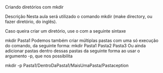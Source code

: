 Criando diretórios com mkdir

Descrição
Nesta aula será utilizado o comando mkdir (make directory, ou fazer diretório, do inglês).

Caso queira criar um diretório, use o com a seguinte sintaxe

mkdir Pasta1
Podemos também criar múltiplas pastas com uma só execução do comando, da seguinte forma:
mkdir Pasta1 Pasta2 Pasta3
Ou ainda adicionar pastas dentro dessas pastas da seguinte forma ao usar o argumento -p, que nos possibilita

mkdir -p Pasta1/DentroDaPasta1/MaisUmaPasta/Pastaception
